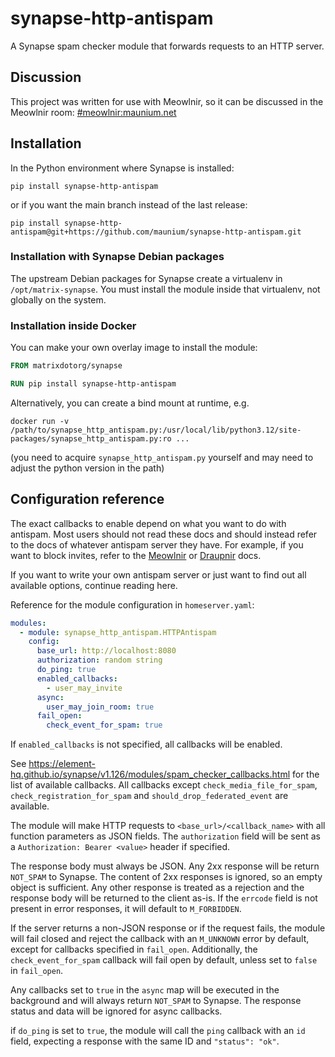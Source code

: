 # synapse-http-antispam
A Synapse spam checker module that forwards requests to an HTTP server.

## Discussion
This project was written for use with Meowlnir, so it can be discussed in the
Meowlnir room: [#meowlnir:maunium.net](https://matrix.to/#/#meowlnir:maunium.net)

## Installation
In the Python environment where Synapse is installed:

```
pip install synapse-http-antispam
```

or if you want the main branch instead of the last release:

```
pip install synapse-http-antispam@git+https://github.com/maunium/synapse-http-antispam.git
```

### Installation with Synapse Debian packages
The upstream Debian packages for Synapse create a virtualenv in
`/opt/matrix-synapse`. You must install the module inside that virtualenv,
not globally on the system.

### Installation inside Docker
You can make your own overlay image to install the module:

```Dockerfile
FROM matrixdotorg/synapse

RUN pip install synapse-http-antispam
```

Alternatively, you can create a bind mount at runtime, e.g.

```
docker run -v /path/to/synapse_http_antispam.py:/usr/local/lib/python3.12/site-packages/synapse_http_antispam.py:ro ...
```

(you need to acquire `synapse_http_antispam.py` yourself and may need to adjust
the python version in the path)

## Configuration reference
The exact callbacks to enable depend on what you want to do with antispam.
Most users should not read these docs and should instead refer to the docs
of whatever antispam server they have. For example, if you want to block
invites, refer to the [Meowlnir] or [Draupnir] docs.

If you want to write your own antispam server or just want to find out all
available options, continue reading here.

[Meowlnir]: https://docs.mau.fi/meowlnir/invite-blocking.html
[Draupnir]: https://the-draupnir-project.github.io/draupnir-documentation/bot/synapse-http-antispam

Reference for the module configuration in `homeserver.yaml`:

```yaml
modules:
  - module: synapse_http_antispam.HTTPAntispam
    config:
      base_url: http://localhost:8080
      authorization: random string
      do_ping: true
      enabled_callbacks:
        - user_may_invite
      async:
        user_may_join_room: true
      fail_open:
        check_event_for_spam: true
```

If `enabled_callbacks` is not specified, all callbacks will be enabled.

See <https://element-hq.github.io/synapse/v1.126/modules/spam_checker_callbacks.html>
for the list of available callbacks. All callbacks except `check_media_file_for_spam`,
`check_registration_for_spam` and `should_drop_federated_event` are available.

The module will make HTTP requests to `<base_url>/<callback_name>` with all
function parameters as JSON fields. The `authorization` field will be sent as
a `Authorization: Bearer <value>` header if specified.

The response body must always be JSON. Any 2xx response will be return
`NOT_SPAM` to Synapse. The content of 2xx responses is ignored, so an empty
object is sufficient. Any other response is treated as a rejection and the
response body will be returned to the client as-is. If the `errcode` field is
not present in error responses, it will default to `M_FORBIDDEN`.

If the server returns a non-JSON response or if the request fails, the module
will fail closed and reject the callback with an `M_UNKNOWN` error by default,
except for callbacks specified in `fail_open`. Additionally, the `check_event_for_spam`
callback will fail open by default, unless set to `false` in `fail_open`.

Any callbacks set to `true` in the `async` map will be executed in the background
and will always return `NOT_SPAM` to Synapse. The response status and data will
be ignored for async callbacks.

if `do_ping` is set to `true`, the module will call the `ping` callback with an
`id` field, expecting a response with the same ID and `"status": "ok"`.
